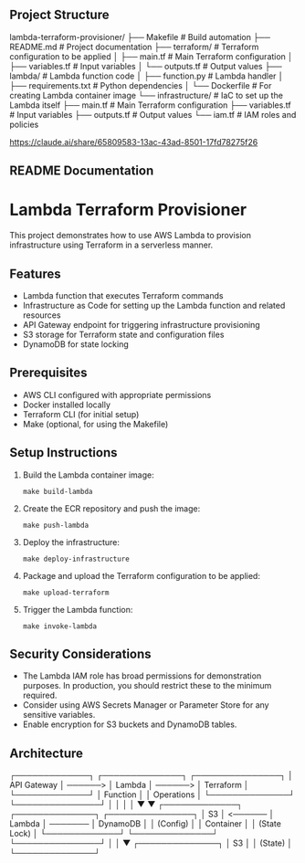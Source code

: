 ## Project Structure


lambda-terraform-provisioner/
├── Makefile                    # Build automation
├── README.md                   # Project documentation
├── terraform/                  # Terraform configuration to be applied
│   ├── main.tf                 # Main Terraform configuration
│   ├── variables.tf            # Input variables
│   └── outputs.tf              # Output values
├── lambda/                     # Lambda function code
│   ├── function.py             # Lambda handler
│   ├── requirements.txt        # Python dependencies
│   └── Dockerfile              # For creating Lambda container image
└── infrastructure/             # IaC to set up the Lambda itself
    ├── main.tf                 # Main Terraform configuration
    ├── variables.tf            # Input variables
    ├── outputs.tf              # Output values
    └── iam.tf                  # IAM roles and policies



https://claude.ai/share/65809583-13ac-43ad-8501-17fd78275f26


## README Documentation


# Lambda Terraform Provisioner

This project demonstrates how to use AWS Lambda to provision infrastructure using Terraform in a serverless manner.

## Features

- Lambda function that executes Terraform commands
- Infrastructure as Code for setting up the Lambda function and related resources
- API Gateway endpoint for triggering infrastructure provisioning
- S3 storage for Terraform state and configuration files
- DynamoDB for state locking

## Prerequisites

- AWS CLI configured with appropriate permissions
- Docker installed locally
- Terraform CLI (for initial setup)
- Make (optional, for using the Makefile)

## Setup Instructions

1. Build the Lambda container image:
   ```
   make build-lambda
   ```

2. Create the ECR repository and push the image:
   ```
   make push-lambda
   ```

3. Deploy the infrastructure:
   ```
   make deploy-infrastructure
   ```

4. Package and upload the Terraform configuration to be applied:
   ```
   make upload-terraform
   ```

5. Trigger the Lambda function:
   ```
   make invoke-lambda
   ```

## Security Considerations

- The Lambda IAM role has broad permissions for demonstration purposes. In production, you should restrict these to the minimum required.
- Consider using AWS Secrets Manager or Parameter Store for any sensitive variables.
- Enable encryption for S3 buckets and DynamoDB tables.

## Architecture


┌─────────────┐         ┌──────────────┐         ┌───────────────┐
│ API Gateway │ ──────> │ Lambda       │ ──────> │ Terraform     │
└─────────────┘         │ Function     │         │ Operations    │
                        └──────────────┘         └───────────────┘
                              │                         │
                              │                         │
                              ▼                         ▼
┌─────────────┐         ┌──────────────┐         ┌───────────────┐
│ S3          │ <────── │ Lambda       │ ─────── │ DynamoDB      │
│ (Config)    │         │ Container    │         │ (State Lock)  │
└─────────────┘         └──────────────┘         └───────────────┘
                              │
                              │
                              ▼
                        ┌──────────────┐
                        │ S3           │
                        │ (State)      │
                        └──────────────┘
